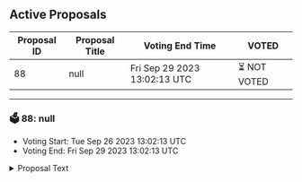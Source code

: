 ## Active Proposals

| Proposal ID | Proposal Title | Voting End Time | VOTED |
|-------------|----------------|-----------------|-------|
| 88 | null | Fri Sep 29 2023 13:02:13 UTC | ⏳ NOT VOTED |

---

### 🗳 88: null
- Voting Start: Tue Sep 26 2023 13:02:13 UTC
- Voting End: Fri Sep 29 2023 13:02:13 UTC

<details>
<summary>Proposal Text</summary>
 
null
</details>
